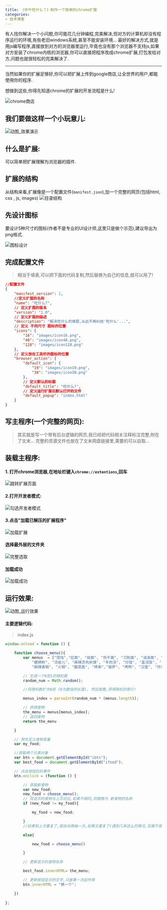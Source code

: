 ```yaml
---
title: 《中午吃什么？》制作一个简单的chrome扩展
categories:
- 技术博客
---
```




有人找你解决一个小问题,你可能花几分钟编程,完美解决,但对方的计算机却没有程序运行的环境,有些老旧windows系统,甚至不能安装环境...
最好的解决方式,就是用js编写程序,直接放到对方的浏览器里运行,毕竟也没有那个浏览器不支持js,如果对方安装了chrome内核的浏览器,你可以直接把程序改成chrome扩展,打包发给对方,问题也就很轻松的完美解决了.

---
当然如果你的扩展足够好,你可以把扩展上传到google商店,让全世界的用户,都能使用你的程序.

想做到这些,你得先知道chrome的扩展的开发流程是什么!

![chrome商店](https://v2fy.com/asset/0i/jikemiji/jikemiji-md/2020-12-26-chrome-ext-1609043250000.assets/3203841-57031c30085a42e3.png)

## 我们要做这样一个小玩意儿:

![动图_效果演示](https://v2fy.com/asset/0i/jikemiji/jikemiji-md/2020-12-26-chrome-ext-1609043250000.assets/3203841-ab96221d674bda93.gif)

## 什么是扩展:
可以简单把扩展理解为浏览器的插件.

## 扩展的结构


从结构来看,扩展像是一个配置文件(`manifest.json`),加一个完整的网页(包括html, css , js, images)
![目录结构](https://v2fy.com/asset/0i/jikemiji/jikemiji-md/2020-12-26-chrome-ext-1609043250000.assets/3203841-5e8536589f06d665.png)

## 先设计图标
要设计5种尺寸的图标(作者不是专业的UI设计师,这里只是做个示范),建议导出为png格式.

![图标设计](https://v2fy.com/asset/0i/jikemiji/jikemiji-md/2020-12-26-chrome-ext-1609043250000.assets/3203841-f94476da2987acce.png)


## 完成配置文件

> 相当于填表,可以把下面的代码复制,然后替换为自己的信息,就可以用了!

```json
//配置文件
{
    "manifest_version": 2,
    //定义扩展的名称
    "name": "吃什么?",
    // 定义扩展的版本
    "version": "1.0",
    // 定义扩展的描述
    "description": "解决吃什么的难题,从此不再纠结'吃什么'...",
    // 定义 不同尺寸 图标的位置
    "icons": {
        "16": "images/icon16.png",
        "48": "images/icon48.png",
        "128": "images/icon128.png"
    },
    // 定义放在工具栏的图标的位置
    "browser_action": {
        "default_icon": {
            "19": "images/icon19.png",
            "38": "images/icon38.png"
        },
        // 定义默认的标题
        "default_title": "吃什么?",
        // 定义运行扩展后默认打开的文件
        "default_popup": "index.html"
    }
}

```

## 写主程序(一个完整的网页):

>其实就是写一个带有后台逻辑的网页,我已经把代码相关注释标注完整,附在了文末...
>完整的资源文件也放在了文末网盘链接里,需要的可以自取...

## 装载主程序:

#### 1. 打开chrome浏览器,在地址栏键入`chrome://extentions`,回车

![跳转扩展页面](https://v2fy.com/asset/0i/jikemiji/jikemiji-md/2020-12-26-chrome-ext-1609043250000.assets/3203841-cea03afa40324e9b.png)

#### 2.打开开发者模式:

![勾选开发者模式](https://v2fy.com/asset/0i/jikemiji/jikemiji-md/2020-12-26-chrome-ext-1609043250000.assets/3203841-5a13c1cbe11644ae.png)



#### 3.点击"加载已解压的扩展程序"

![加载扩展](https://v2fy.com/asset/0i/jikemiji/jikemiji-md/2020-12-26-chrome-ext-1609043250000.assets/3203841-8ddb3ac953a3e9f4.png)

#### 选择最外层的文件夹


![完整选取](https://v2fy.com/asset/0i/jikemiji/jikemiji-md/2020-12-26-chrome-ext-1609043250000.assets/3203841-2615646fdb41dfe8.png)



#### 加载成功

![加载成功](https://v2fy.com/asset/0i/jikemiji/jikemiji-md/2020-12-26-chrome-ext-1609043250000.assets/3203841-96efc3cd7f46d53a.png)




## 运行效果:


![动图_运行效果](https://v2fy.com/asset/0i/jikemiji/jikemiji-md/2020-12-26-chrome-ext-1609043250000.assets/3203841-9c4dd2a7c91faea0.gif)

#### 主要逻辑代码:

>index.js

```javascript
window.onload = function () {

    function choose_menu(){
        var menus  = ["馄饨","拉面", "烩面", "热干面", "刀削面", "油泼面", "炸酱面", "炒面", "重庆小面", "米线", "酸辣粉", "土豆粉",
            "螺狮粉", "凉皮儿", "麻辣烫肉夹馍", "羊肉汤", "炒饭", "盖浇饭", "卤肉饭", "烤肉饭", "黄焖鸡米饭", "驴肉火烧", "川菜",
            "麻辣香锅", "火锅", "酸菜鱼", "烤串","披萨", "烤鸭", "汉堡", "炸鸡", "寿司", "蟹黄包", "粽子", "煎饼果子", "生煎", "炒年糕"];

        // 生成一个0到1的随机数
        random_num = Math.random();

        //将随机数扩大N倍 (N为数组的长度), 然后取整,获得随机的索引!

        menus_index = parseInt(random_num * (menus.length));

        // 获得食物
        the_menu = menus[menus_index];
        // 返回食物
        return the_menu

    }

    // 预先定义食物变量
    var my_food;

    //获取两个元素对象
    var btn = document.getElementById("ibtn");
    var best_food = document.getElementById("ifood");

    // 点击按钮后的事件
    btn.onclick = (function () {

        // 获取新食物
        var new_food;
        new_food = choose_menu();
        // 将这次的食物与上次对比,如果不相同,则替换为 新食物的名称
        if (new_food != my_food){

            my_food = new_food;

        }
        //如果和上次重复了,就自动再抽一次,如果又重复了(遇到几率这么的情况,实属不易),建议这顿就吃个吧!

        else{

            new_food = choose_menu()

        }

        // 更新显示的食物名称

        best_food.innerHTML= the_menu;

        // 更新按钮显示的文字,只是第一次起作用
        btn.innerHTML = "换一个";

    })
    
};

```
